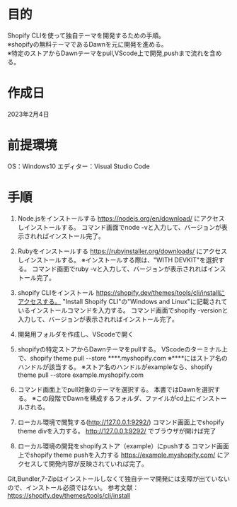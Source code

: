 # 目的
Shopify CLIを使って独自テーマを開発するための手順。  
※shopifyの無料テーマであるDawnを元に開発を進める。  
※特定のストアからDawnテーマをpull,VScode上で開発,pushまで流れを含める。  

# 作成日
2023年2月4日

# 前提環境
OS：Windows10
エディター：Visual Studio Code

# 手順
1. Node.jsをインストールする
    https://nodejs.org/en/download/ にアクセスしインストールする。
    コマンド画面でnode -vと入力して、バージョンが表示されればインストール完了。

2. Rubyをインストールする
    https://rubyinstaller.org/downloads/ にアクセスしインストールする。
    ※インストールする際は、"WITH DEVKIT"を選択する。
    コマンド画面でruby -vと入力して、バージョンが表示されればインストール完了。

3. shopify CLIをインストール
    https://shopify.dev/themes/tools/cli/installにアクセスする。
    "Install Shopify CLI"の"Windows and Linux"に記載されているインストールコマンドを入力する。
    コマンド画面でshopify -versionと入力して、バージョンが表示されればインストール完了。

4. 開発用フォルダを作成し、VScodeで開く

5. shopifyの特定ストアからDawnテーマをpullする。
    VScodeのターミナル上で、shopify theme pull --store ****.myshopify.com
    ※****にはストア名のハンドルが該当する。
    ※ストア名のハンドルがexampleなら、shopify theme pull --store example.myshopify.com

6. コマンド画面上でpull対象のテーマを選択する。
    本書ではDawnを選択する。
    ※この段階でDawnを構成するフォルダ、ファイルがcd上にインストールされる。

7. ローカル環境で閲覧する(http://127.0.0.1:9292/)
    コマンド画面上でshopify theme divを入力する。
    http://127.0.0.1:9292/ でブラウザが開けば完了

8. ローカル環境の開発をshopifyストア（example）にpushする
    コマンド画面上でshopify theme pushを入力する
    https://example.myshopify.com/ にアクセスして開発内容が反映されていれば完了。


Git,Bundler,7-Zipはインストールしなくて独自テーマ開発には支障が出ていないので、インストール必須ではない。
参考文献：https://shopify.dev/themes/tools/cli/install

